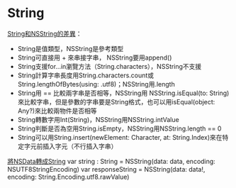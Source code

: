 # String

[String和NSString的差異](http://www.cnblogs.com/dsxniubility/p/4784124.html?utm_source=tuicool&utm_medium=referral)：
* String是值類型，NSString是參考類型
* String可直接用 + 來串接字串， NSString要用append()
* String支援for...in瀏覽方法（String.characters），NSString不支援
* String計算字串長度用String.characters.count或String.lengthOfBytes(using: .utf8)；NSString用.length
* String用 == 比較兩字串是否相等，NSString用 NSString.isEqual(to: String)來比較字串，但是參數的字串要是String格式，也可以用isEqual(object: Any?)來比較兩物件是否相等
* String轉數字用Int(String)，NSString用NSString.intValue
* String判斷是否為空用String.isEmpty，NSString用NSString.length == 0
* String可以用String.insert(newElement: Character, at: String.Index)來在特定字元前插入字元（不行插入字串）

[將NSData轉成String](https://medium.com/@tuzaiz/swift-nsdata-string-323ed8a7e3cc#.ht97pz195)
var string : String = NSString(data: data, encoding: NSUTF8StringEncoding)
var responseString = NSString(data: data!, encoding: String.Encoding.utf8.rawValue)


